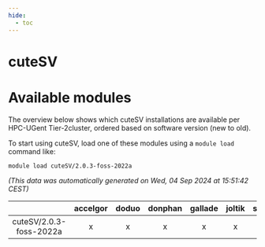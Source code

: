 ```yaml
---
hide:
  - toc
---
```


cuteSV
======

# Available modules


The overview below shows which cuteSV installations are available per HPC-UGent Tier-2cluster, ordered based on software version (new to old).

To start using cuteSV, load one of these modules using a `module load` command like:

```shell
module load cuteSV/2.0.3-foss-2022a
```

*(This data was automatically generated on Wed, 04 Sep 2024 at 15:51:42 CEST)*  

| |accelgor|doduo|donphan|gallade|joltik|shinx|skitty|
| :---: | :---: | :---: | :---: | :---: | :---: | :---: | :---: |
|cuteSV/2.0.3-foss-2022a|x|x|x|x|x|-|x|
